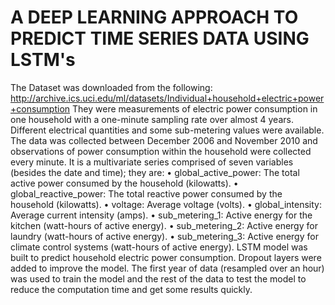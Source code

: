 # A DEEP LEARNING APPROACH TO PREDICT TIME SERIES DATA USING LSTM's
The Dataset was downloaded from the following: http://archive.ics.uci.edu/ml/datasets/Individual+household+electric+power+consumption
They were measurements of electric power consumption in one household with a one-minute sampling rate over almost 4 years. Different electrical quantities and some sub-metering values were available.
The data was collected between December 2006 and November 2010 and observations of power consumption within the household were collected every minute.
It is a multivariate series comprised of seven variables (besides the date and time); they are:
• global_active_power: The total active power consumed by the household (kilowatts).
• global_reactive_power: The total reactive power consumed by the household (kilowatts).
• voltage: Average voltage (volts).
• global_intensity: Average current intensity (amps).
• sub_metering_1: Active energy for the kitchen (watt-hours of active energy).
• sub_metering_2: Active energy for laundry (watt-hours of active energy).
• sub_metering_3: Active energy for climate control systems (watt-hours of active energy).
LSTM model was built to predict household electric power consumption. Dropout layers were added to improve the model.
The first year of data (resampled over an hour) was used to train the model and the rest of the data to test the model to reduce the computation time and get some results quickly.
